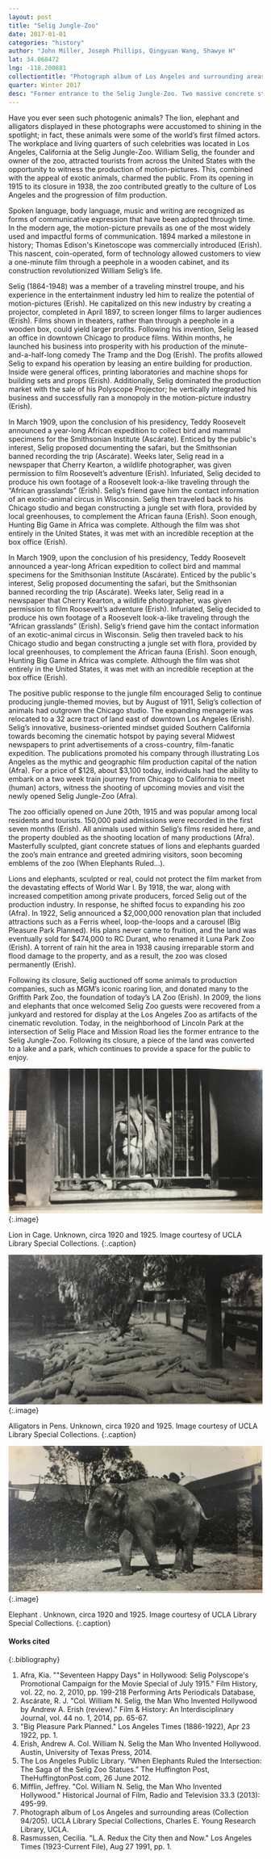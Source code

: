 ```yaml
---
layout: post
title: "Selig Jungle-Zoo"
date: 2017-01-01
categories: "history"
author: "John Miller, Joseph Phillips, Qingyuan Wang, Shawye H"
lat: 34.068472
lng: -118.200881
collectiontitle: "Photograph album of Los Angeles and surrounding areas, UCLA Library Special Collections"
quarter: Winter 2017
desc: "Former entrance to the Selig Jungle-Zoo. Two massive concrete statues of lions and elephants bordered the entrance and quickly became emblems of the zoo. Once home to exotic animals used for motion pictures, the land is now used as a recreational park."
---
```

Have you ever seen such photogenic animals? The lion, elephant and alligators displayed in these photographs were accustomed to shining in the spotlight; in fact, these animals were some of the world’s first filmed actors. The workplace and living quarters of such celebrities was located in Los Angeles, California at the Selig Jungle-Zoo. William Selig, the founder and owner of the zoo, attracted tourists from across the United States with the opportunity to witness the production of motion-pictures. This, combined with the appeal of exotic animals, charmed the public. From its opening in 1915 to its closure in 1938, the zoo contributed greatly to the culture of Los Angeles and the progression of film production.

Spoken language, body language, music and writing are recognized as forms of communicative expression that have been adopted through time. In the modern age, the motion-picture prevails as one of the most widely used and impactful forms of communication. 1894 marked a milestone in history; Thomas Edison's Kinetoscope was commercially introduced (Erish). This nascent, coin-operated, form of technology allowed customers to view a one-minute film through a peephole in a wooden cabinet, and its construction revolutionized William Selig’s life.

Selig (1864-1948) was a member of a traveling minstrel troupe, and his experience in the entertainment industry led him to realize the potential of motion-pictures (Erish). He capitalized on this new industry by creating a projector, completed in April 1897, to screen longer films to larger audiences (Erish). Films shown in theaters, rather than through a peephole in a wooden box, could yield larger profits. Following his invention, Selig leased an office in downtown Chicago to produce films. Within months, he launched his business into prosperity with his production of the minute-and-a-half-long comedy The Tramp and the Dog (Erish). The profits allowed Selig to expand his operation by leasing an entire building for production. Inside were general offices, printing laboratories and machine shops for building sets and props (Erish). Additionally, Selig dominated the production market with the sale of his Polyscope Projector; he vertically integrated his business and successfully ran a monopoly in the motion-picture industry (Erish).

In March 1909, upon the conclusion of his presidency, Teddy Roosevelt announced a year-long African expedition to collect bird and mammal specimens for the Smithsonian Institute (Ascárate). Enticed by the public's interest, Selig proposed documenting the safari, but the Smithsonian banned recording the trip (Ascárate). Weeks later, Selig read in a newspaper that Cherry Kearton, a wildlife photographer, was given permission to film Roosevelt’s adventure (Erish). Infuriated, Selig decided to produce his own footage of a Roosevelt look-a-like traveling through the “African grasslands” (Erish). Selig’s friend gave him the contact information of an  exotic-animal circus in Wisconsin. Selig then traveled back to his Chicago studio and began constructing a jungle set with flora, provided by local greenhouses, to complement the African fauna (Erish). Soon enough, Hunting Big Game in Africa was complete. Although the film was shot entirely in the United States, it was met with an incredible reception at the box office (Erish).

In March 1909, upon the conclusion of his presidency, Teddy Roosevelt announced a year-long African expedition to collect bird and mammal specimens for the Smithsonian Institute (Ascárate). Enticed by the public's interest, Selig proposed documenting the safari, but the Smithsonian banned recording the trip (Ascárate). Weeks later, Selig read in a newspaper that Cherry Kearton, a wildlife photographer, was given permission to film Roosevelt’s adventure (Erish). Infuriated, Selig decided to produce his own footage of a Roosevelt look-a-like traveling through the “African grasslands” (Erish). Selig’s friend gave him the contact information of an  exotic-animal circus in Wisconsin. Selig then traveled back to his Chicago studio and began constructing a jungle set with flora, provided by local greenhouses, to complement the African fauna (Erish). Soon enough, Hunting Big Game in Africa was complete. Although the film was shot entirely in the United States, it was met with an incredible reception at the box office (Erish).

The positive public response to the jungle film encouraged Selig to continue producing jungle-themed movies, but by August of 1911, Selig’s collection of animals had outgrown the Chicago studio. The expanding menagerie was relocated to a 32 acre tract of land east of downtown Los Angeles (Erish). Selig’s innovative, business-oriented mindset guided Southern California towards becoming the cinematic hotspot by paying several Midwest newspapers to print advertisements of a cross-country, film-fanatic expedition. The publications promoted his company through illustrating Los Angeles as the mythic and geographic film production capital of the nation (Afra). For a price of $128, about $3,100 today, individuals had the ability to embark on a two week train journey from Chicago to California to meet (human) actors, witness the shooting of upcoming movies and visit the newly opened Selig Jungle-Zoo (Afra).

The zoo officially opened on June 20th, 1915 and was popular among local residents and tourists. 150,000 paid admissions were recorded in the first seven months (Erish). All animals used within Selig’s films resided here, and the property doubled as the shooting location of many productions (Afra). Masterfully sculpted, giant concrete statues of lions and elephants guarded the zoo’s main entrance and greeted admiring visitors, soon becoming emblems of the zoo (When Elephants Ruled...).

Lions and elephants, sculpted or real, could not protect the film market from the devastating effects of World War I. By 1918, the war, along with increased competition among private producers, forced Selig out of the production industry. In response, he shifted focus to expanding his zoo (Afra). In 1922, Selig announced a $2,000,000 renovation plan that included attractions such as a Ferris wheel, loop-the-loops and a carousel (Big Pleasure Park Planned). His plans never came to fruition, and the land was eventually sold for $474,000 to RC Durant, who renamed it Luna Park Zoo (Erish). A torrent of rain hit the area in 1938 causing irreparable storm and flood damage to the property, and as a result, the zoo was closed permanently (Erish).

Following its closure, Selig auctioned off some animals to production companies, such as MGM’s iconic roaring lion, and donated many to the Griffith Park Zoo, the foundation of today’s LA Zoo (Erish). In 2009, the lions and elephants that once welcomed Selig Zoo guests were recovered from a junkyard and restored for display at the Los Angeles Zoo as artifacts of the cinematic revolution. Today, in the neighborhood of Lincoln Park at the intersection of Selig Place and Mission Road lies the former entrance to the Selig Jungle-Zoo. Following its closure, a piece of the land was converted to a lake and a park, which continues to provide a space for the public to enjoy.


![This image depicts a male lion lying in a small cage. He is facing the camera, and metal bars are partially obstructing his face.](images/zoo_1.jpg)
{:.image}

Lion in Cage. Unknown, circa 1920 and 1925. Image courtesy of UCLA Library Special Collections.
   {:.caption}

![An elephant, with a curled trunk, stands in its enclosure. Buildings are partially hidden behind Ivy covered walls.](images/zoo_2.jpg)
{:.image}

Alligators in Pens. Unknown, circa 1920 and 1925. Image courtesy of UCLA Library Special Collections.
   {:.caption}

![A family of alligators is clustered on the ground of their pen, around the edge of their habitat’s pond.](images/zoo_3.jpg)
{:.image}

Elephant . Unknown, circa 1920 and 1925. Image courtesy of UCLA Library Special Collections.
   {:.caption}


#### Works cited

{:.bibliography}
1. Afra, Kia. &quot;&quot;Seventeen Happy Days&quot; in Hollywood: Selig Polyscope's Promotional Campaign for the Movie Special of July 1915.&quot; Film History, vol. 22, no. 2, 2010, pp. 199-218 Performing Arts Periodicals Database,
2. Ascárate, R. J. &quot;Col. William N. Selig, the Man Who Invented Hollywood by Andrew A. Erish (review).&quot; Film &amp; History: An Interdisciplinary Journal, vol. 44 no. 1, 2014, pp. 65-67.
3. &quot;Big Pleasure Park Planned.&quot; Los Angeles Times (1886-1922), Apr 23 1922, pp. 1.
4. Erish, Andrew A. Col. William N. Selig the Man Who Invented Hollywood. Austin, University of Texas Press, 2014.
5. The Los Angeles Public Library. “When Elephants Ruled the Intersection: The Saga of the Selig Zoo Statues.” The Huffington Post, TheHuffingtonPost.com, 26 June 2012.
6. Mifflin, Jeffrey. &quot;Col. William N. Selig, the Man Who Invented Hollywood.&quot; Historical Journal of Film, Radio and Television 33.3 (2013): 495-99.
7. Photograph album of Los Angeles and surrounding areas (Collection 94/205). UCLA Library Special Collections, Charles E. Young Research Library, UCLA.
8. Rasmussen, Cecilia. &quot;L.A. Redux the City then and Now.&quot; Los Angeles Times (1923-Current File), Aug 27 1991, pp. 1.
